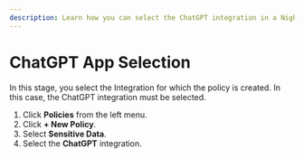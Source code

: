 ```yaml
---
description: Learn how you can select the ChatGPT integration in a Nightfall policy.
---
```


# ChatGPT App Selection

In this stage, you select the Integration for which the policy is created. In this case, the ChatGPT integration must be selected.&#x20;

1. Click **Policies** from the left menu.
2. Click **+ New Policy**.
3. Select **Sensitive Data**.
4. Select the **ChatGPT** integration.
